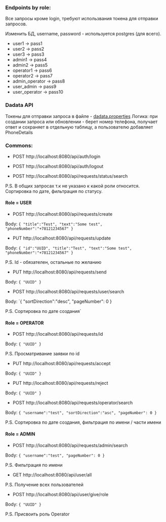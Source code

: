 ### **Endpoints by role:**

Все запросы кроме login, требуют использвания токена для отправки запросов.

Изменить БД, username, password - используется postgres (для всего).

 - user1 -> pass1
 - user2 -> pass2
 - user3 -> pass3
 - admin1 -> pass4
 - admin2 -> pass5 
 - operator1 -> pass6 
 - operator2 -> pass7 
 - admin_operator -> pass8 
 - user_admin -> pass9 
 - user_operator -> pass10

### Dadata API

Токены для отправки запроса в файле - [dadata.properties](src%2Fmain%2Fresources%2Fdadata.properties)
Логика: при создании запроса или обновлении - берет номер телефона, получает ответ и сохраняет в отдельную таблицу, 
а пользователю добавляет PhoneDetails

### Commons:

- POST http://localhost:8080/api/auth/login


- POST http://localhost:8080/api/auth/logout


- POST http://localhost:8080/api/requests/status/search

P.S. В общих запросах т.к не указано к какой роли относится. Сортировка по дате, фильтрация по статусу.

#### Role = USER

- POST http://localhost:8080/api/requests/create

Body:
`{
"title":"Test",
"text":"Some test",
"phoneNumber":"+78121234567"
}`

- PUT http://localhost:8080/api/requests/update

Body:
`{
"id":"UUID",
"title":"Test",
"text":"Some test",
"phoneNumber":"+78121234567"
}`

P.S. Id - обязателен, остальные по желанию

- PUT http://localhost:8080/api/requests/send

Body:
`{
"UUID"
}`

- POST http://localhost:8080/api/requests/user/search

Body:
`{
"sortDirection":"desc",
"pageNumber": 0
}

P.S. Сортировка по дате создания`

#### Role = OPERATOR

- POST http://localhost:8080/api/requests/id

Body:
`{
"UUID"
}`

P.S. Просматривание заявки по id

- PUT http://localhost:8080/api/requests/accept

Body:
`{
"UUID"
}`

- PUT http://localhost:8080/api/requests/reject

Body:
`{
"UUID"
}`

- POST http://localhost:8080/api/requests/operator/search

Body:
`{
"username":"test",
"sortDirection":"asc",
"pageNumber": 0
}`

P.S. Сортировка по дате создания, фильтрация по имени / части имени

#### Role = ADMIN

- POST http://localhost:8080/api/requests/admin/search

Body:
`{
"username":"test",
"pageNumber": 0
}`

P.S. Фильтрация по имени

- GET http://localhost:8080/api/user/all

P.S. Получение всех пользователей

- POST http://localhost:8080/api/user/give/role

Body:
`{
"UUID"
}`

P.S. Присвоить роль Operator
